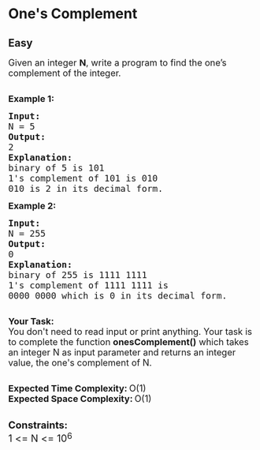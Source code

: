 # One's Complement
## Easy
<div class="problems_problem_content__Xm_eO"><p><span style="font-size:18px">Given an integer <strong>N</strong>, write a program to find the one’s complement of the integer.</span><br>
&nbsp;</p>

<p><span style="font-size:18px"><strong>Example 1:</strong></span></p>

<pre><span style="font-size:18px"><strong>Input:
</strong>N = 5
<strong>Output:</strong>
2
<strong>Explanation:</strong>
binary of 5 is 101
1's complement of 101 is 010
010 is 2 in its decimal form. </span></pre>

<p><span style="font-size:18px"><strong>Example 2:</strong></span></p>

<pre><span style="font-size:18px"><strong>Input:
</strong>N = 255
<strong>Output:</strong>
0
<strong>Explanation:</strong>
binary of 255 is 1111 1111
1's complement of 1111 1111 is
0000 0000 which is 0 in its decimal form.</span>
</pre>

<p><br>
<span style="font-size:18px"><strong>Your Task:</strong><br>
You don't need to read input or print anything. Your task is to complete the function&nbsp;<strong>onesComplement()</strong>&nbsp;which takes an integer N&nbsp;as input parameter&nbsp;and returns an integer value, the&nbsp;one's complement of N.</span><br>
&nbsp;</p>

<p><span style="font-size:18px"><strong>Expected Time Complexity:</strong></span> <span style="font-size:18px">O(1)</span><br>
<span style="font-size:18px"><strong>Expected Space Complexity:</strong></span> <span style="font-size:18px">O(1)</span><br>
&nbsp;</p>

<p><span style="font-size:20px"><strong>Constraints:</strong></span><br>
<span style="font-size:20px">1 &lt;= N &lt;= 10</span><sup><span style="font-size:16.6667px">6</span></sup></p>
</div>